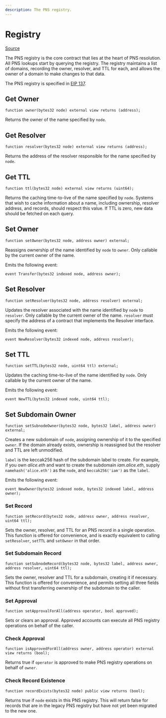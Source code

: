 ```yaml
---
description: The PNS registry.
---
```


# Registry

[Source](https://github.com/pnsdomains/pns/blob/master/contracts/PNS.sol)

The PNS registry is the core contract that lies at the heart of PNS resolution. All PNS lookups start by querying the registry. The registry maintains a list of domains, recording the owner, resolver, and TTL for each, and allows the owner of a domain to make changes to that data.

The PNS registry is specified in [EIP 137](https://eips.ethereum.org/EIPS/eip-137).

## Get Owner

```text
function owner(bytes32 node) external view returns (address);
```

Returns the owner of the name specified by `node`.

## Get Resolver

```text
function resolver(bytes32 node) external view returns (address);
```

Returns the address of the resolver responsible for the name specified by `node`.

## Get TTL

```text
function ttl(bytes32 node) external view returns (uint64);
```

Returns the caching time-to-live of the name specified by `node`. Systems that wish to cache information about a name, including ownership, resolver address, and records, should respect this value. If TTL is zero, new data should be fetched on each query.

## Set Owner

```text
function setOwner(bytes32 node, address owner) external;
```

Reassigns ownership of the name identified by `node` to `owner`. Only callable by the current owner of the name.

Emits the following event:

```text
event Transfer(bytes32 indexed node, address owner);
```

## Set Resolver

```text
function setResolver(bytes32 node, address resolver) external;
```

Updates the resolver associated with the name identified by `node` to `resolver`.  Only callable by the current owner of the name. `resolver` must specify the address of a contract that implements the Resolver interface.

Emits the following event:

```text
event NewResolver(bytes32 indexed node, address resolver);
```

## Set TTL

```text
function setTTL(bytes32 node, uint64 ttl) external;
```

Updates the caching time-to-live of the name identified by `node`. Only callable by the current owner of the name.

Emits the following event:

```text
event NewTTL(bytes32 indexed node, uint64 ttl);
```

## Set Subdomain Owner

```text
function setSubnodeOwner(bytes32 node, bytes32 label, address owner) external;
```

Creates a new subdomain of `node`, assigning ownership of it to the specified `owner`. If the domain already exists, ownership is reassigned but the resolver and TTL are left unmodified.

`label` is the keccak256 hash of the subdomain label to create. For example, if you own _alice.eth_ and want to create the subdomain _iam.alice.eth_, supply  `namehash('alice.eth')` as the `node`, and `keccak256('iam')` as the `label`.

Emits the following event:

```text
event NewOwner(bytes32 indexed node, bytes32 indexed label, address owner);
```

### Set Record

```text
function setRecord(bytes32 node, address owner, address resolver, uint64 ttl);
```

Sets the owner, resolver, and TTL for an PNS record in a single operation. This function is offered for convenience, and is exactly equivalent to calling `setResolver`, `setTTL` and `setOwner` in that order.

### Set Subdomain Record

```text
function setSubnodeRecord(bytes32 node, bytes32 label, address owner, address resolver, uint64 ttl);
```

Sets the owner, resolver and TTL for a subdomain, creating it if necessary. This function is offered for convenience, and permits setting all three fields without first transferring ownership of the subdomain to the caller.

### Set Approval

```text
function setApprovalForAll(address operator, bool approved);
```

Sets or clears an approval. Approved accounts can execute all PNS registry operations on behalf of the caller.

### Check Approval

```text
function isApprovedForAll(address owner, address operator) external view returns (bool);
```

Returns true if `operator` is approved to make PNS registry operations on behalf of `owner`.

### Check Record Existence

```text
function recordExists(bytes32 node) public view returns (bool);
```

Returns true if `node` exists in this PNS registry. This will return false for records that are in the legacy PNS registry but have not yet been migrated to the new one.

